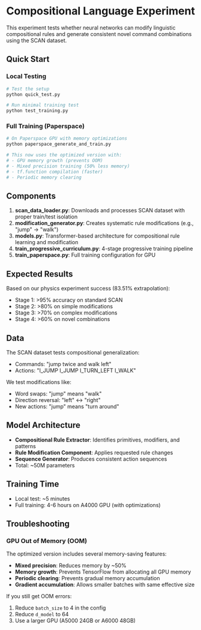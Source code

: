# Compositional Language Experiment

This experiment tests whether neural networks can modify linguistic compositional rules and generate consistent novel command combinations using the SCAN dataset.

## Quick Start

### Local Testing
```bash
# Test the setup
python quick_test.py

# Run minimal training test
python test_training.py
```

### Full Training (Paperspace)
```bash
# On Paperspace GPU with memory optimizations
python paperspace_generate_and_train.py

# This now uses the optimized version with:
# - GPU memory growth (prevents OOM)
# - Mixed precision training (50% less memory)
# - tf.function compilation (faster)
# - Periodic memory clearing
```

## Components

1. **scan_data_loader.py**: Downloads and processes SCAN dataset with proper train/test isolation
2. **modification_generator.py**: Creates systematic rule modifications (e.g., "jump" → "walk")
3. **models.py**: Transformer-based architecture for compositional rule learning and modification
4. **train_progressive_curriculum.py**: 4-stage progressive training pipeline
5. **train_paperspace.py**: Full training configuration for GPU

## Expected Results

Based on our physics experiment success (83.51% extrapolation):
- Stage 1: >95% accuracy on standard SCAN
- Stage 2: >80% on simple modifications
- Stage 3: >70% on complex modifications
- Stage 4: >60% on novel combinations

## Data

The SCAN dataset tests compositional generalization:
- Commands: "jump twice and walk left"
- Actions: "I_JUMP I_JUMP I_TURN_LEFT I_WALK"

We test modifications like:
- Word swaps: "jump" means "walk"
- Direction reversal: "left" ↔ "right"
- New actions: "jump" means "turn around"

## Model Architecture

- **Compositional Rule Extractor**: Identifies primitives, modifiers, and patterns
- **Rule Modification Component**: Applies requested rule changes
- **Sequence Generator**: Produces consistent action sequences
- Total: ~50M parameters

## Training Time

- Local test: ~5 minutes
- Full training: 4-6 hours on A4000 GPU (with optimizations)

## Troubleshooting

### GPU Out of Memory (OOM)
The optimized version includes several memory-saving features:
- **Mixed precision**: Reduces memory by ~50%
- **Memory growth**: Prevents TensorFlow from allocating all GPU memory
- **Periodic clearing**: Prevents gradual memory accumulation
- **Gradient accumulation**: Allows smaller batches with same effective size

If you still get OOM errors:
1. Reduce `batch_size` to 4 in the config
2. Reduce `d_model` to 64
3. Use a larger GPU (A5000 24GB or A6000 48GB)
